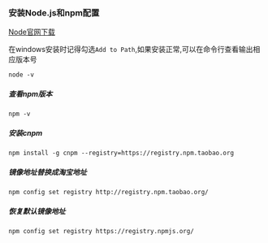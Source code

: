 ### 安装Node.js和npm配置
[Node官网下载](https://nodejs.org/en/)

在windows安装时记得勾选`Add to Path`,如果安装正常,可以在命令行查看输出相应版本号
```
node -v
```

##### 查看npm版本
```
npm -v
```

##### 安装cnpm
```
npm install -g cnpm --registry=https://registry.npm.taobao.org
```

##### 镜像地址替换成淘宝地址
```
npm config set registry http://registry.npm.taobao.org/
```

##### 恢复默认镜像地址
```
npm config set registry https://registry.npmjs.org/
```

